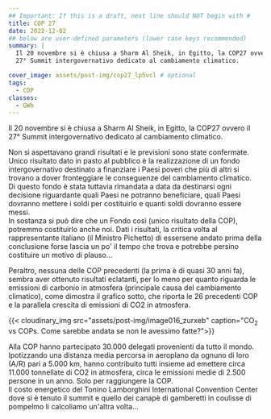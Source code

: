 ```yaml
---
## Important: If this is a draft, next line should NOT begin with #
title: COP 27
date: 2022-12-02
## below are user-defined parameters (lower case keys recommended)
summary: |
  Il 20 novembre si è chiusa a Sharm Al Sheik, in Egitto, la COP27 ovvero il
  27° Summit intergovernativo dedicato al cambiamento climatico. 

cover_image: assets/post-img/cop27_lp5vcl # optional
tags:
  - COP
classes:
  - GWh
---
```


Il 20 novembre si è chiusa a Sharm Al Sheik, in Egitto, la COP27 ovvero il
27° Summit intergovernativo dedicato al cambiamento climatico. 

Non si aspettavano grandi risultati e le previsioni sono state confermate.  
Unico risultato dato in pasto al pubblico è la realizzazione di un fondo
intergovernativo destinato a finanziare i Paesi poveri che più di altri
si trovano a dover fronteggiare le conseguenze del cambiamento
climatico.  
Di questo fondo è stata tuttavia rimandata a data da
destinarsi ogni decisione riguardante quali Paesi ne potranno
beneficiare, quali Paesi dovranno mettere i soldi per costituirlo e
quanti soldi dovranno essere messi.  
In sostanza si può dire che un Fondo
così (unico risultato della COP), potremmo costituirlo anche
noi. Dati i risultati, la critica volta al rappresentante italiano (il
Ministro Pichetto) di essersene andato prima della conclusione forse
lascia un po' il tempo che trova e potrebbe persino costituire un motivo
di plauso...

Peraltro, nessuna delle COP precedenti (la prima è di quasi 30 anni fa),
sembra aver ottenuto risultati eclatanti, per lo meno per quanto
riguarda le emissioni di carbonio in atmosfera (principale causa del
cambiamento climatico), come dimostra il grafico sotto, che riporta le
26 precedenti COP e la parallela crescita di emissioni di CO2 in
atmosfera.

{{< cloudinary_img src="assets/post-img/image016_zurxeb" caption="CO<sub>2</sub> vs COPs. Come sarebbe andata se non le avessimo fatte?">}}


Alla COP hanno partecipato 30.000 delegati provenienti da tutto il
mondo. Ipotizzando una distanza media percorsa in aeroplano da ognuno di
loro (A/R) pari a 5.000 km, hanno contribuito tutti insieme ad emettere
circa 11.000 tonnellate di CO2 in atmosfera, circa le emissioni medie di
2.500 persone in un anno. Solo per raggiungere la COP.  
Il costo
energetico del Tonino Lamborghini International Convention Center dove
si è tenuto il summit e quello dei canapè di gamberetti in coulisse di
pompelmo li calcoliamo un'altra volta...

<!--
  created 2022-12-02 12:51:39.492131 +0100 CET m=+0.037111085
-->